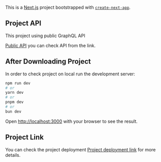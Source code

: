 This is a [Next.js](https://nextjs.org/) project bootstrapped with [`create-next-app`](https://github.com/vercel/next.js/tree/canary/packages/create-next-app).

## Project API

This project using public GraphQL API

[Public API](https://github.com/trevorblades/countries) you can check API from the link.

## After Downloading Project

In order to check project on local run the development server:

```bash
npm run dev
# or
yarn dev
# or
pnpm dev
# or
bun dev
```

Open [http://localhost:3000](http://localhost:3000) with your browser to see the result.

## Project Link

You can check the project deployment [Project deployment link](https://country-search-nu.vercel.app/) for more details.
